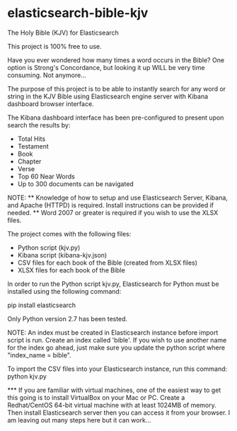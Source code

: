 elasticsearch-bible-kjv
=======================

The Holy Bible (KJV) for Elasticsearch

This project is 100% free to use.

Have you ever wondered how many times a word occurs in the Bible? One option is Strong's Concordance, but looking it up WILL be very time consuming. Not anymore...

The purpose of this project is to be able to instantly search for any word or string in the KJV Bible using Elasticsearch engine server with Kibana dashboard browser interface.

The Kibana dashboard interface has been pre-configured to present upon search the results by:
- Total Hits
- Testament
- Book
- Chapter
- Verse
- Top 60 Near Words
- Up to 300 documents can be navigated

NOTE: ** Knowledge of how to setup and use Elasticsearch Server, Kibana, and Apache (HTTPD) is required. Install instructions can be provided if needed.
** Word 2007 or greater is required if you wish to use the XLSX files.

The project comes with the following files:
- Python script (kjv.py)
- Kibana script (kibana-kjv.json)
- CSV files for each book of the Bible (created from XLSX files)
- XLSX files for each book of the Bible

In order to run the Python script kjv.py, Elasticsearch for Python must be installed using the following command:

pip install elasticsearch

Only Python version 2.7 has been tested.

NOTE: An index must be created in Elasticsearch instance before import script is run. Create an index called 'bible'.
If you wish to use another name for the index go ahead, just make sure you update the python script where "index_name = bible".

To import the CSV files into your Elasticsearch instance, run this command:
python kjv.py

*** If you are familiar with virtual machines, one of the easiest way to get this going is to install VirtualBox on your Mac or PC. Create a Redhat/CentOS 64-bit virtual machine with at least 1024MB of memory. Then install Elasticsearch server then you can access it from your browser. I am leaving out many steps here but it can work...

